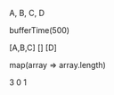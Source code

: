 A,   B,   C,                                         D

bufferTime(500)

[A,B,C]                     []                      [D]


map(array => array.length)

3                           0                         1